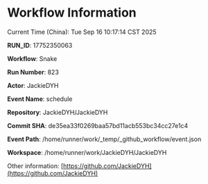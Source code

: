 # Workflow Information

Current Time (China): Tue Sep 16 10:17:14 CST 2025  

**RUN_ID**: 17752350063  

**Workflow**: Snake  

**Run Number**: 823  

**Actor**: JackieDYH  

**Event Name**: schedule  

**Repository**: JackieDYH/JackieDYH  

**Commit SHA**: de35ea33f0269baa57bd11acb553bc34cc27e1c4  

**Event Path**: /home/runner/work/_temp/_github_workflow/event.json  

**Workspace**: /home/runner/work/JackieDYH/JackieDYH  

Other information: [https://github.com/JackieDYH](https://github.com/JackieDYH)
